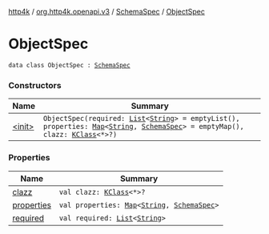 [http4k](../../../index.md) / [org.http4k.openapi.v3](../../index.md) / [SchemaSpec](../index.md) / [ObjectSpec](./index.md)

# ObjectSpec

`data class ObjectSpec : `[`SchemaSpec`](../index.md)

### Constructors

| Name | Summary |
|---|---|
| [&lt;init&gt;](-init-.md) | `ObjectSpec(required: `[`List`](https://kotlinlang.org/api/latest/jvm/stdlib/kotlin.collections/-list/index.html)`<`[`String`](https://kotlinlang.org/api/latest/jvm/stdlib/kotlin/-string/index.html)`> = emptyList(), properties: `[`Map`](https://kotlinlang.org/api/latest/jvm/stdlib/kotlin.collections/-map/index.html)`<`[`String`](https://kotlinlang.org/api/latest/jvm/stdlib/kotlin/-string/index.html)`, `[`SchemaSpec`](../index.md)`> = emptyMap(), clazz: `[`KClass`](https://kotlinlang.org/api/latest/jvm/stdlib/kotlin.reflect/-k-class/index.html)`<*>?)` |

### Properties

| Name | Summary |
|---|---|
| [clazz](clazz.md) | `val clazz: `[`KClass`](https://kotlinlang.org/api/latest/jvm/stdlib/kotlin.reflect/-k-class/index.html)`<*>?` |
| [properties](properties.md) | `val properties: `[`Map`](https://kotlinlang.org/api/latest/jvm/stdlib/kotlin.collections/-map/index.html)`<`[`String`](https://kotlinlang.org/api/latest/jvm/stdlib/kotlin/-string/index.html)`, `[`SchemaSpec`](../index.md)`>` |
| [required](required.md) | `val required: `[`List`](https://kotlinlang.org/api/latest/jvm/stdlib/kotlin.collections/-list/index.html)`<`[`String`](https://kotlinlang.org/api/latest/jvm/stdlib/kotlin/-string/index.html)`>` |
